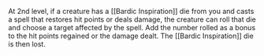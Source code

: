 At 2nd level, if a creature has a [[Bardic Inspiration]] die from you and casts a spell that restores hit points or deals damage, the creature can roll that die and choose a target affected by the spell. Add the number rolled as a bonus to the hit points regained or the damage dealt. The [[Bardic Inspiration]] die is then lost.